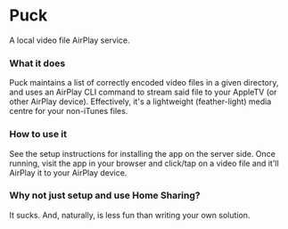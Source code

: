 # Puck

A local video file AirPlay service.

### What it does

Puck maintains a list of correctly encoded video files in a given directory,
and uses an AirPlay CLI command to stream said file to your AppleTV (or other
AirPlay device). Effectively, it's a lightweight (feather-light) media centre
for your non-iTunes files.

### How to use it

See the setup instructions for installing the app on the server side. Once
running, visit the app in your browser and click/tap on a video file and it'll
AirPlay it to your AirPlay device.

### Why not just setup and use Home Sharing?

It sucks. And, naturally, is less fun than writing your own solution.
